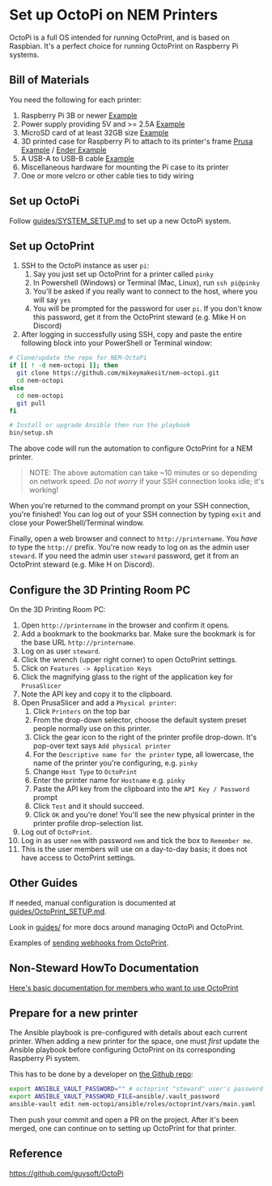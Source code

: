 # Set up OctoPi on NEM Printers

OctoPi is a full OS intended for running OctoPrint, and is based on Raspbian.  It's a perfect choice for running OctoPrint on Raspberry Pi systems.

## Bill of Materials

You need the following for each printer:

1. Raspberry Pi 3B or newer [Example](https://www.canakit.com/raspberry-pi/pi-3-model-b-plus-kits)
2. Power supply providing 5V and >= 2.5A [Example](https://www.canakit.com/official-raspberry-pi-power-supply.html)
3. MicroSD card of at least 32GB size [Example](https://www.amazon.com/s?k=micro+sd+card+128GB)
4. 3D printed case for Raspberry Pi to attach to its printer's frame [Prusa Example](https://www.thingiverse.com/thing:2334119) / [Ender Example](https://www.thingiverse.com/thing:4586351)
5. A USB-A to USB-B cable [Example](https://www.amazon.com/s?k=usb-a+to+usb-b)
6. Miscellaneous hardware for mounting the Pi case to its printer
7. One or more velcro or other cable ties to tidy wiring

## Set up OctoPi

Follow [guides/SYSTEM_SETUP.md](guides/SYSTEM_SETUP.md) to set up a new OctoPi system.

## Set up OctoPrint

1. SSH to the OctoPi instance as user `pi`:
   1. Say you just set up OctoPrint for a printer called `pinky`
   2. In Powershell (Windows) or Terminal (Mac, Linux), run `ssh pi@pinky`
   3. You'll be asked if you really want to connect to the host, where you will say `yes`
   4. You will be prompted for the password for user `pi`.  If you don't know
      this password, get it from the OctoPrint steward (e.g. Mike H on Discord)
2. After logging in successfully using SSH, copy and paste the entire following
   block into your PowerShell or Terminal window:

```bash
# Clone/update the repo for NEM-OctoPi
if [[ ! -d nem-octopi ]]; then
  git clone https://github.com/mikeymakesit/nem-octopi.git
  cd nem-octopi
else
  cd nem-octopi
  git pull
fi

# Install or upgrade Ansible then run the playbook
bin/setup.sh
```

The above code will run the automation to configure OctoPrint for a NEM printer.

> NOTE: The above automation can take ~10 minutes or so depending on network
> speed.  *Do not worry* if your SSH connection looks idle; it's working!

When you're returned to the command prompt on your SSH connection, you're
finished!  You can log out of your SSH connection by typing `exit` and close
your PowerShell/Terminal window.

Finally, open a web browser and connect to `http://printername`.
You *have to* type the `http://` prefix.  You're now ready to log
on as the admin user `steward`.  If you need the admin user `steward`
password, get it from an OctoPrint steward (e.g. Mike H on Discord).

## Configure the 3D Printing Room PC

On the 3D Printing Room PC:

1. Open `http://printername` in the browser and confirm it opens.
2. Add a bookmark to the bookmarks bar.  Make sure the bookmark is for the base
   URL `http://printername`.
3. Log on as user `steward`.
4. Click the wrench (upper right corner) to open OctoPrint settings.
5. Click on `Features -> Application Keys`
6. Click the magnifying glass to the right of the application key for `PrusaSlicer`
7. Note the API key and copy it to the clipboard.
8. Open PrusaSlicer and add a `Physical printer`:
   1. Click `Printers` on the top bar
   2. From the drop-down selector, choose the default system preset people
      normally use on this printer.
   3. Click the gear icon to the right of the printer profile drop-down.  It's
      pop-over text says `Add physical printer`
   4. For the `Descriptive name for the printer` type, all lowercase, the name
      of the printer you're configuring, e.g. `pinky`
   5. Change `Host Type` to `OctoPrint`
   6. Enter the printer name for `Hostname` e.g. `pinky`
   7. Paste the API key from the clipboard into the `API Key / Password` prompt
   8. Click `Test` and it should succeed.
   9. Click `OK` and you're done!  You'll see the new physical printer in the
      printer profile drop-selection list.
9. Log out of `OctoPrint`.
10. Log in as user `nem` with password `nem` and tick the box to `Remember me`.
   1. This is the user members will use on a day-to-day basis; it
   does not have access to OctoPrint settings.

## Other Guides

If needed, manual configuration is documented at [guides/OctoPrint_SETUP.md](guides/OctoPrint_SETUP.md).

Look in [guides/](guides/) for more docs around managing OctoPi and OctoPrint.

Examples of [sending webhooks from OctoPrint](guides/OCTOPRINT_WEBHOOKS.md).

## Non-Steward HowTo Documentation

[Here's basic documentation for members who want to use OctoPrint](https://docs.google.com/document/d/19koeQdrWI8UM_GHkYruB8IRlSfDRL1jBYS-6IkQEMAU/edit?usp=sharing)

## Prepare for a new printer

The Ansible playbook is pre-configured with details about each current printer.  When adding a new printer for the space, one must *first* update the Ansible playbook before configuring OctoPrint on its corresponding Raspberry Pi system.

This has to be done by a developer on [the Github repo](https://github.com/mikeymakesit/nem-octopi/):

```bash
export ANSIBLE_VAULT_PASSWORD="" # octoprint "steward" user's password
export ANSIBLE_VAULT_PASSWORD_FILE=ansible/.vault_password
ansible-vault edit nem-octopi/ansible/roles/octoprint/vars/main.yaml
```

Then push your commit and open a PR on the project.  After it's been merged, one can continue on to setting up OctoPrint for that printer.

## Reference

<https://github.com/guysoft/OctoPi>
